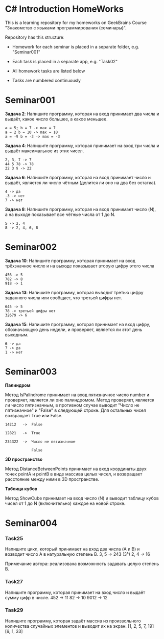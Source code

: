 ﻿# C# Introduction HomeWorks

This is a learning repository for my homeworks on GeekBrains Course "Знакомство с языками программирования (семинары)".

Repository has this structure:

* Homework for each seminar is placed in a separate folder, e.g. "Seminar001"

* Each task is placed in a separate app, e.g. "Task02"

* All homework tasks are listed below

* Tasks are numbered continuously
    
# Seminar001

**Задача 2**: Напишите программу, которая на вход принимает два числа и выдаёт, какое число большее, а какое меньшее.

    a = 5; b = 7 -> max = 7
    a = 2 b = 10 -> max = 10
    a = -9 b = -3 -> max = -3

**Задача 4**: Напишите программу, которая принимает на вход три числа и выдаёт максимальное из этих чисел.

    2, 3, 7 -> 7
    44 5 78 -> 78
    22 3 9 -> 22

**Задача 6**: Напишите программу, которая на вход принимает число и выдаёт, является ли число чётным (делится ли оно на два без остатка).
    
    4 -> да
    -3 -> нет
    7 -> нет

**Задача 8**: Напишите программу, которая на вход принимает число (N), а на выходе показывает все чётные числа от 1 до N.
    
    5 -> 2, 4
    8 -> 2, 4, 6, 8

# Seminar002

**Задача 10**: Напишите программу, которая принимает на
вход трёхзначное число и на выходе показывает вторую
цифру этого числа

    456 -> 5
    782 -> 8
    918 -> 1

**Задача 13**: Напишите программу, которая выводит
третью цифру заданного числа или сообщает, что третьей
цифры нет.

    645 -> 5
    78 -> третьей цифры нет
    32679 -> 6

**Задача 15**: Напишите программу, которая принимает на
вход цифру, обозначающую день недели, и проверяет,
является ли этот день выходным.

    6 -> да
    7 -> да
    1 -> нет

# Seminar003

**Палиндром**

Метод IsPalindrome принимает на вход пятизначное число
number и проверяет, является ли оно палиндромом.
Метод проверяет, является ли число пятизначным, в противном случае
выводит "Число не пятизначное" и "False" в следующей строке.
Для остальных чисел возвращает True или False.

    14212   ->  False

    12821   ->  True

    234322  ->  Число не пятизначное

                False

**3D пространство**

Метод DistanceBetweenPoints принимает на вход координаты двух точек
pointA и pointB в виде массива целых чисел, и возвращает расстояние
между ними в 3D пространстве.

**Таблица кубов**

Метод ShowCube принимает на вход число (N)
и выводит таблицу кубов чисел от 1 до N
(включительно) каждое на новой строке.

# Seminar004

### Task25

Напишите цикл, который принимает на вход два числа 
(A и B) и возводит число A в натуральную степень B.
3, 5 -> 243 (3⁵)
2, 4 -> 16

Примечание автора: реализована возможность задавать целую степень B.

### Task27

Напишите программу, которая принимает на вход число и выдаёт сумму цифр в числе.
452 -> 11
82 -> 10
9012 -> 12

### Task29

Напишите программу, которая задаёт массив из
произвольного количества случайных элементов и выводит их на экран.
[1, 2, 5, 7, 19]
[6, 1, 33]